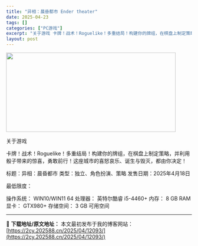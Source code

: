 ```yaml
---
title: "异相：晨昏都市 Ender theater"
date: 2025-04-23
tags: []
categories: ["PC游戏"]
excerpt: "关于游戏 卡牌！战术！Roguelike！多重结局！构建你的牌组，在棋盘上制定策略，并利用骰子带来的惊喜，勇敢前行！这座城市的喜怒哀乐、诞生与毁灭，都由你决定！ 标题：异相：晨昏都市 类型：独立、角色扮演、策略 发售日期：2025年4月18日 最低限度： 操作系统： WIN10/WIN11 64 处&hellip;"
layout: post
---
```


<img class="aligncenter size-full wp-image-12080" src="https://2cy.202588.cn/wp-content/uploads/2025/04/2025042314460670.webp" alt="" width="460" height="215" />

关于游戏

卡牌！战术！Roguelike！多重结局！构建你的牌组，在棋盘上制定策略，并利用骰子带来的惊喜，勇敢前行！这座城市的喜怒哀乐、诞生与毁灭，都由你决定！

标题：异相：晨昏都市
类型：独立、角色扮演、策略
发售日期：2025年4月18日

最低限度：

操作系统： WIN10/WIN11 64
处理器： 英特尔酷睿 i5-4460+
内存： 8 GB RAM
显卡： GTX980+
存储空间： 3 GB 可用空间

---
📖 **下载地址/原文地址：** 本文最初发布于我的博客网站：[https://2cy.202588.cn/2025/04/12093/](https://2cy.202588.cn/2025/04/12093/)
